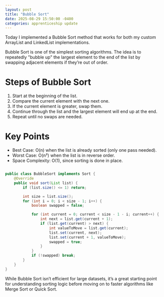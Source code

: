 ```yaml
---
layout: post
title: "Bubble Sort"
date: 2025-08-29 15:50:00 -0400
categories: apprenticeship update
---
```


Today I implemented a Bubble Sort method that works for both my custom ArrayList
and LinkedList implementations.

Bubble Sort is one of the simplest sorting algorithms. The idea is to repeatedly
"bubble up" the largest element to the end of the list by swapping adjacent
elements if they’re out of order.

# Steps of Bubble Sort

1. Start at the beginning of the list.
2. Compare the current element with the next one.
3. If the current element is greater, swap them.
4. Continue through the list and the largest element will end up at the end.
5. Repeat until no swaps are needed.

# Key Points

- Best Case: O(n) when the list is already sorted (only one pass needed).
- Worst Case: O(n²) when the list is in reverse order.
- Space Complexity: O(1), since sorting is done in place.

```java

public class BubbleSort implements Sort {
    @Override
    public void sort(List list) {
        if (list.size() <= 1) return;

        int size = list.size();
        for (int i = 0; i < size - 1; i++) {
            boolean swapped = false;

            for (int current = 0; current < size - 1 - i; current++) {
                int next = list.get(current + 1);
                if (list.get(current) > next) {
                    int valueToMove = list.get(current);
                    list.set(current, next);
                    list.set(current + 1, valueToMove);
                    swapped = true;
                }
            }
            if (!swapped) break;
        }
    }
}

```

While Bubble Sort isn’t efficient for large datasets, it’s a great starting
point for understanding sorting logic before moving on to faster algorithms
like Merge Sort or Quick Sort.